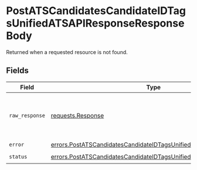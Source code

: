 # PostATSCandidatesCandidateIDTagsUnifiedATSAPIResponseResponseBody

Returned when a requested resource is not found.


## Fields

| Field                                                                                                                                                    | Type                                                                                                                                                     | Required                                                                                                                                                 | Description                                                                                                                                              |
| -------------------------------------------------------------------------------------------------------------------------------------------------------- | -------------------------------------------------------------------------------------------------------------------------------------------------------- | -------------------------------------------------------------------------------------------------------------------------------------------------------- | -------------------------------------------------------------------------------------------------------------------------------------------------------- |
| `raw_response`                                                                                                                                           | [requests.Response](https://requests.readthedocs.io/en/latest/api/#requests.Response)                                                                    | :heavy_minus_sign:                                                                                                                                       | Raw HTTP response; suitable for custom response parsing                                                                                                  |
| `error`                                                                                                                                                  | [errors.PostATSCandidatesCandidateIDTagsUnifiedATSAPIResponseError](../../models/errors/postatscandidatescandidateidtagsunifiedatsapiresponseerror.md)   | :heavy_check_mark:                                                                                                                                       | N/A                                                                                                                                                      |
| `status`                                                                                                                                                 | [errors.PostATSCandidatesCandidateIDTagsUnifiedATSAPIResponseStatus](../../models/errors/postatscandidatescandidateidtagsunifiedatsapiresponsestatus.md) | :heavy_check_mark:                                                                                                                                       | N/A                                                                                                                                                      |
